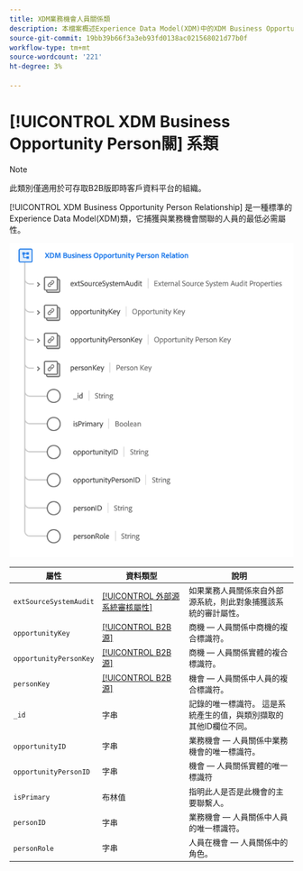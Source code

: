 ```yaml
---
title: XDM業務機會人員關係類
description: 本檔案概述Experience Data Model(XDM)中的XDM Business Opportunity Person Relation類別。
source-git-commit: 19bb39b66f3a3eb93fd0138ac021568021d77b0f
workflow-type: tm+mt
source-wordcount: '221'
ht-degree: 3%

---
```


# [!UICONTROL XDM Business Opportunity Person關] 系類

>[!NOTE]
>
>此類別僅適用於可存取B2B版即時客戶資料平台的組織。

[!UICONTROL XDM Business Opportunity Person Relationship] 是一種標準的Experience Data Model(XDM)類，它捕獲與業務機會關聯的人員的最低必需屬性。

![](../../images/classes/b2b/business-opportunity-person-relation.png)

| 屬性 | 資料類型 | 說明 |
| --- | --- | --- |
| `extSourceSystemAudit` | [[!UICONTROL 外部源系統審核屬性]](../../data-types/external-source-system-audit-attributes.md) | 如果業務人員關係來自外部源系統，則此對象捕獲該系統的審計屬性。 |
| `opportunityKey` | [[!UICONTROL B2B源]](../../data-types/b2b-source.md) | 商機 — 人員關係中商機的複合標識符。 |
| `opportunityPersonKey` | [[!UICONTROL B2B源]](../../data-types/b2b-source.md) | 商機 — 人員關係實體的複合標識符。 |
| `personKey` | [[!UICONTROL B2B源]](../../data-types/b2b-source.md) | 機會 — 人員關係中人員的複合標識符。 |
| `_id` | 字串 | 記錄的唯一標識符。 這是系統產生的值，與類別擷取的其他ID欄位不同。 |
| `opportunityID` | 字串 | 業務機會 — 人員關係中業務機會的唯一標識符。 |
| `opportunityPersonID` | 字串 | 機會 — 人員關係實體的唯一標識符 |
| `isPrimary` | 布林值 | 指明此人是否是此機會的主要聯繫人。 |
| `personID` | 字串 | 業務機會 — 人員關係中人員的唯一標識符。 |
| `personRole` | 字串 | 人員在機會 — 人員關係中的角色。 |
